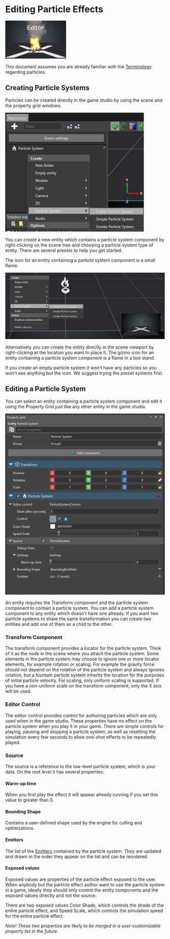 # Editing Particle Effects

![images/particles-reference-editor-0.png](images/particles-reference-editor-0.png) 

This document assumes you are already familiar with the [Terminology](../particles-reference-terminology/index.md) regarding particles.

## Creating Particle Systems

Particles can be created directly in the game studio by using the scene and the property grid windows.

![images/particles-reference-editor-1.png](images/particles-reference-editor-1.png) 

You can create a new entity which contains a particle system component by right-clicking on the scene tree and choosing a particle system type of entity. There are several presets to help you get started.

The icon for an entity containing a particle system component is a small flame.

![images/particles-reference-editor-2.png](images/particles-reference-editor-2.png) 

Alternatively you can create the entity directly in the scene viewport by right-clicking at the location you want to place it. The gizmo icon for an entity containing a particle system component is a flame in a box stand.

If you create an empty particle system it won't have any particles so you won't see anything but the icon. We suggest trying the preset systems first.

## Editing a Particle System

You can select an entity containing a particle system component and edit it using the Property Grid just like any other entity in the game studio.

![images/particles-reference-editor-3.png](images/particles-reference-editor-3.png) 

An entity requires the Transform component and the particle system component to contain a particle system. You can add a particle system component to any entity which doesn't have one already. If you want two particle systems to share the same transformation you can create two entities and add one of them as a child to the other.

### Transform Component

The transform component provides a locator for the particle system. Think of it as the node in the scene where you attach the particle system. Some elements in the particle system may choose to ignore one or more locator elements, for example rotation or scaling. For example the gravity force should not depend on the rotation of the particle system and always ignores rotation, but a fountain particle system inherits the location for the purposes of initial particle velocity. For scaling, only uniform scaling is supported. If you have a non-uniform scale on the transform component, only the X axis will be used.

### Editor Control

The editor control provides control for authoring particles which are only used when in the game studio. These properties have no effect on the particle system when you play it in your game. There are simple controls for playing, pausing and stopping a particle system, as well as resetting the simulation every few seconds to allow one-shot effects to be repeatedly played.

### Source

The source is a reference to the low-level particle system, which is your data. On the root level it has several properties:

#### Warm-up time

When you first play the effect it will appear already running if you set this value to greater than 0.

#### Bounding Shape

Contains a user-defined shape used by the engine for culling and optimizations.

#### Emitters

The list of the [Emitters](../particles-reference-emitters/index.md) contained by the particle system. They are updated and drawn in the order they appear on the list and can be reordered.

#### Exposed values

Exposed values are properties of the particle effect exposed to the user. When anybody but the particle effect author want to use the particle system in a game, ideally they should only control the entity components and the exposed values directly and not the source.

There are two exposed values Color Shade, which controls the shade of the entire particle effect, and Speed Scale, which controls the simulation speed for the entire particle effect.

*Note! These two properties are likely to be merged in a user-customizable property list in the future.*

